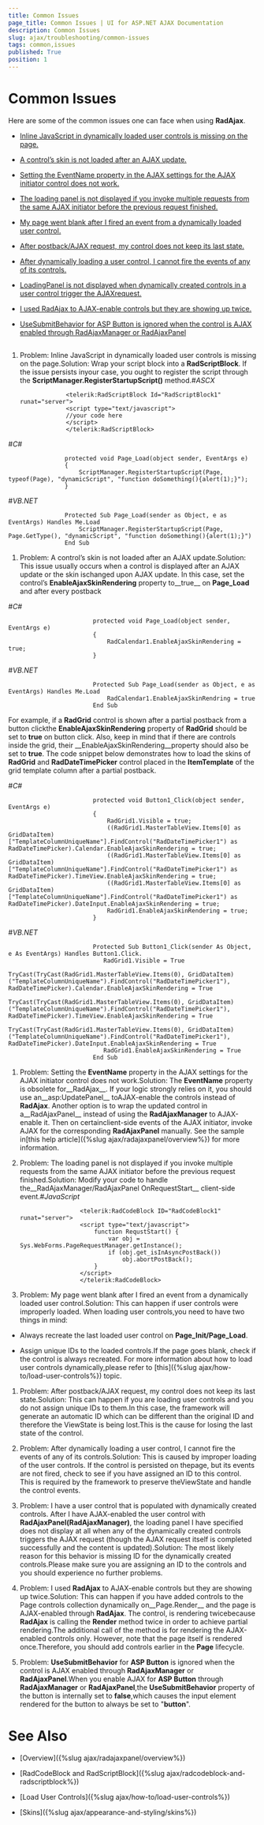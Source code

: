```yaml
---
title: Common Issues
page_title: Common Issues | UI for ASP.NET AJAX Documentation
description: Common Issues
slug: ajax/troubleshooting/common-issues
tags: common,issues
published: True
position: 1
---
```


# Common Issues



Here are some of the common issues one can face when using __RadAjax__.

* [Inline JavaScript in dynamically loaded user controls is missing on the page.](#Problem1)

* [A control’s skin is not loaded after an AJAX update.](#Problem2)

* [Setting the EventName property in the AJAX settings for the AJAX initiator control does not work.](#Problem3)

* [The loading panel is not displayed if you invoke multiple requests from the same AJAX initiator before the previous request finished.](#Problem4)

* [My page went blank after I fired an event from a dynamically loaded user control.](#Problem5)

* [After postback/AJAX request, my control does not keep its last state.](#Problem6)

* [After dynamically loading a user control, I cannot fire the events of any of its controls.](#Problem7)

* [LoadingPanel is not displayed when dynamically created controls in a user control trigger the AJAXrequest.](#Problem8)

* [I used RadAjax to AJAX-enable controls but they are showing up twice.](#Problem9)

* [UseSubmitBehavior for ASP Button is ignored when the control is AJAX enabled through RadAjaxManager or RadAjaxPanel](#Problem10)

## 

1. Problem: Inline JavaScript in dynamically loaded user controls is missing on the page.Solution: Wrap your script block into a __RadScriptBlock__. If the issue persists inyour case, you ought to register the script through the __ScriptManager.RegisterStartupScript()__ method.#_ASCX_

	
			  		<telerik:RadScriptBlock Id="RadScriptBlock1" runat="server">
			  		<script type="text/javascript">
			  		//your code here
			  		</script>
			  		</telerik:RadScriptBlock>
			  	



#_C#_

	
			  		protected void Page_Load(object sender, EventArgs e)
			  		{
			  		    ScriptManager.RegisterStartupScript(Page, typeof(Page), "dynamicScript", "function doSomething(){alert(1);}");
			  		}
			  	

#_VB.NET_

	
			  		Protected Sub Page_Load(sender as Object, e as EventArgs) Handles Me.Load
			  		    ScriptManager.RegisterStartupScript(Page, Page.GetType(), "dynamicScript", "function doSomething(){alert(1);}")
			  		End Sub
			  	




1. Problem: A control’s skin is not loaded after an AJAX update.Solution: This issue usually occurs when a control is displayed after an AJAX update or the skin ischanged upon AJAX update. In this case, set the control’s __EnableAjaxSkinRendering__ property to__true__ on __Page_Load__ and after every postback

#_C#_

	
					  		protected void Page_Load(object sender, EventArgs e)
					  		{
					  		    RadCalendar1.EnableAjaxSkinRendering = true;
					  		}
					  	

#_VB.NET_

	
					  		Protected Sub Page_Load(sender as Object, e as EventArgs) Handles Me.Load
					  		    RadCalendar1.EnableAjaxSkinRendring = true
					  		End Sub
					  	


For example, if a __RadGrid__ control is shown after a partial postback from a button clickthe	__EnableAjaxSkinRendering__ property of __RadGrid__ should be set to __true__	on button click. Also, keep in mind that if there are controls inside the grid, their __EnableAjaxSkinRendering__property should also be set to __true__. The code snippet below demonstrates how to load the skins of	__RadGrid__ and __RadDateTimePicker__ control placed in the __ItemTemplate__	of the grid template column after a partial postback.

#_C#_

	
					  		protected void Button1_Click(object sender, EventArgs e)
                            {
                                RadGrid1.Visible = true;
                                ((RadGrid1.MasterTableView.Items[0] as GridDataItem)["TemplateColumnUniqueName"].FindControl("RadDateTimePicker1") as RadDateTimePicker).Calendar.EnableAjaxSkinRendering = true;
                                ((RadGrid1.MasterTableView.Items[0] as GridDataItem)["TemplateColumnUniqueName"].FindControl("RadDateTimePicker1") as RadDateTimePicker).TimeView.EnableAjaxSkinRendering = true;
                                ((RadGrid1.MasterTableView.Items[0] as GridDataItem)["TemplateColumnUniqueName"].FindControl("RadDateTimePicker1") as RadDateTimePicker).DateInput.EnableAjaxSkinRendering = true;
                                RadGrid1.EnableAjaxSkinRendering = true;
                            }
					  	

#_VB.NET_

	
					  		Protected Sub Button1_Click(sender As Object, e As EventArgs) Handles Button1.Click.
	                           RadGrid1.Visible = True
	                           TryCast(TryCast(RadGrid1.MasterTableView.Items(0), GridDataItem)("TemplateColumnUniqueName").FindControl("RadDateTimePicker1"), RadDateTimePicker).Calendar.EnableAjaxSkinRendering = True
	                           TryCast(TryCast(RadGrid1.MasterTableView.Items(0), GridDataItem)("TemplateColumnUniqueName").FindControl("RadDateTimePicker1"), RadDateTimePicker).TimeView.EnableAjaxSkinRendering = True
	                           TryCast(TryCast(RadGrid1.MasterTableView.Items(0), GridDataItem)("TemplateColumnUniqueName").FindControl("RadDateTimePicker1"), RadDateTimePicker).DateInput.EnableAjaxSkinRendering = True
	                           RadGrid1.EnableAjaxSkinRendering = True
                            End Sub
					  	




1. Problem: Setting the __EventName__ property in the AJAX settings for the AJAX initiator control does not work.Solution: The __EventName__ property is obsolete for__RadAjax__. If your logic strongly relies on it, you should use an__asp:UpdatePanel__ toAJAX-enable the controls instead of __RadAjax__. Another option is to wrap the updated control in a__RadAjaxPanel__ instead of using the __RadAjaxManager__ to AJAX-enable it. Then on certainclient-side events of the AJAX initiator, invoke AJAX for the corresponding __RadAjaxPanel__ manually. See the sample in[this help article]({%slug ajax/radajaxpanel/overview%}) for more information.

1. Problem: The loading panel is not displayed if you invoke multiple requests from the same AJAX initiator before the previous request finished.Solution: Modify your code to handle the__RadAjaxManager/RadAjaxPanel OnRequestStart__ client-side event.#_JavaScript_

	
						<telerik:RadCodeBlock ID="RadCodeBlock1" runat="server"> 
    					<script type="text/javascript"> 
        					function RequstStart() { 
            					var obj = Sys.WebForms.PageRequestManager.getInstance(); 
            					if (obj.get_isInAsyncPostBack()) 
                					obj.abortPostBack();
        					} 
    					</script> 
						</telerik:RadCodeBlock>
			  		



1. Problem: My page went blank after I fired an event from a dynamically loaded user control.Solution: This can happen if user controls were improperly loaded. When loading user controls,you need to have two things in mind:

* Always recreate the last loaded user control on __Page_Init/Page_Load__.

* Assign unique IDs to the loaded controls.If the page goes blank, check if the control is always recreated. For more information about how to load user controls dynamically,please refer to [this]({%slug ajax/how-to/load-user-controls%}) topic.

1. Problem: After postback/AJAX request, my control does not keep its last state.Solution: This can happen if you are loading user controls and you do not assign unique IDs to them.In this case, the framework will generate an automatic ID which can be different than the original ID and therefore the ViewState is being lost.This is the cause for losing the last state of the control.

1. Problem: After dynamically loading a user control, I cannot fire the events of any of its controls.Solution: This is caused by improper loading of the user controls. If the control is persisted on thepage, but its events are not fired, check to see if you have assigned an ID to this control. This is required by the framework to preserve theViewState and handle the control events.

1. Problem: I have a user control that is populated with dynamically created controls. After I have AJAX-enabled the user control with __RadAjaxPanel(RadAjaxManager)__, the loading panel I have specified does not display at all when any of the dynamically created controls triggers the AJAX request (though the AJAX request itself is completed successfully and the content is updated).Solution: The most likely reason for this behavior is missing ID for the dynamically created controls.Please make sure you are assigning an ID to the controls and you should experience no further problems.

1. Problem: I used __RadAjax__ to AJAX-enable controls but they are showing up twice.Solution: This can happen if you have added controls to the Page controls collection dynamically on__Page.Render__ and the page is AJAX-enabled through __RadAjax__. The control, is rendering twicebecause __RadAjax__ is calling the __Render__ method twice in order to achieve partial rendering.The additional call of the method is for rendering the AJAX-enabled controls only. However, note that the page itself is rendered once.Therefore, you should add controls earlier in the __Page__ lifecycle.

1. Problem: __UseSubmitBehavior__ for __ASP Button__ is ignored when the control is AJAX enabled through __RadAjaxManager__ or __RadAjaxPanel__.When you enable AJAX for __ASP Button__ through __RadAjaxManager__ or __RadAjaxPanel__,the __UseSubmitBehavior__ property of the button is internally set to __false__,which causes the input element rendered for the button to always be set to "__button__".

# See Also

 * [Overview]({%slug ajax/radajaxpanel/overview%})

 * [RadCodeBlock and RadScriptBlock]({%slug ajax/radcodeblock-and-radscriptblock%})

 * [Load User Controls]({%slug ajax/how-to/load-user-controls%})

 * [Skins]({%slug ajax/appearance-and-styling/skins%})
